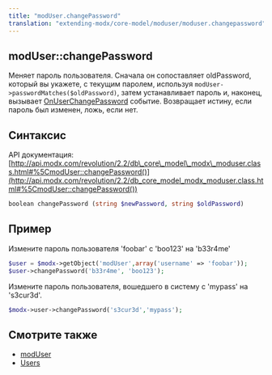 ```yaml
---
title: "modUser.changePassword"
translation: "extending-modx/core-model/moduser/moduser.changepassword"
---
```


## modUser::changePassword

Меняет пароль пользователя. Сначала он сопоставляет oldPassword, который вы укажете, с текущим паролем, используя `modUser->passwordMatches($oldPassword)`, затем устанавливает пароль и, наконец, вызывает [OnUserChangePassword](extending-modx/plugins/system-events/onuserchangepassword "OnUserChangePassword") событие. Возвращает истину, если пароль был изменен, ложь, если нет.

## Синтаксис

API документация: [http://api.modx.com/revolution/2.2/db\_core\_model\_modx\_moduser.class.html#%5CmodUser::changePassword()](http://api.modx.com/revolution/2.2/db_core_model_modx_moduser.class.html#%5CmodUser::changePassword())

``` php
boolean changePassword (string $newPassword, string $oldPassword)
```

## Пример

Измените пароль пользователя 'foobar' с 'boo123' на 'b33r4me'

``` php
$user = $modx->getObject('modUser',array('username' => 'foobar'));
$user->changePassword('b33r4me', 'boo123');
```

Измените пароль пользователя, вошедшего в систему с 'mypass' на 's3cur3d'.

``` php
$modx->user->changePassword('s3cur3d','mypass');
```

## Смотрите также

- [modUser](extending-modx/core-model/moduser)
- [Users](building-sites/client-proofing/security/users)
